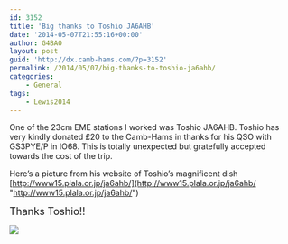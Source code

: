 ```yaml
---
id: 3152
title: 'Big thanks to Toshio JA6AHB'
date: '2014-05-07T21:55:16+00:00'
author: G4BAO
layout: post
guid: 'http://dx.camb-hams.com/?p=3152'
permalink: /2014/05/07/big-thanks-to-toshio-ja6ahb/
categories:
    - General
tags:
    - Lewis2014
---
```


One of the 23cm EME stations I worked was Toshio JA6AHB. Toshio has very kindly donated £20 to the Camb-Hams in thanks for his QSO with GS3PYE/P in IO68. This is totally unexpected but gratefully accepted towards the cost of the trip.

Here’s a picture from his website of Toshio’s magnificent dish [http://www15.plala.or.jp/ja6ahb/](http://www15.plala.or.jp/ja6ahb/ "http://www15.plala.or.jp/ja6ahb/")

<font size="4">Thanks Toshio!!</font>

![](http://www15.plala.or.jp/ja6ahb/img002.jpg)